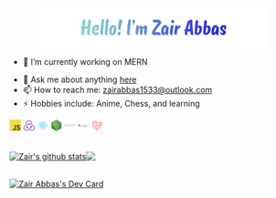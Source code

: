 <p align="center"><a href="https://github.com/Zair15"><img width="80%" alt="Hello, I'm Zair. I do open source!" src="./assets/gh-readme-header 1.png" /></a></p>



- 🔭 I’m currently working on MERN
<!-- 🌱 I’m currently learning NODE, EXPRESS, MONGO-DB -->
- 💬 Ask me about anything [here](https://github.com/Zair15/Zair15/issues)
- 📫 How to reach me: zairabbas1533@outlook.com
- ⚡ Hobbies include: Anime, Chess, and learning

<code><img height="20" alt="javascript" src="https://raw.githubusercontent.com/github/explore/80688e429a7d4ef2fca1e82350fe8e3517d3494d/topics/javascript/javascript.png"></code>
<code><img height="20" alt="redux" src="https://raw.githubusercontent.com/github/explore/80688e429a7d4ef2fca1e82350fe8e3517d3494d/topics/redux/redux.png"></code>
<code><img height="20" alt="react" src="https://raw.githubusercontent.com/github/explore/80688e429a7d4ef2fca1e82350fe8e3517d3494d/topics/react/react.png"></code>
<code><img height="20" alt="nodejs" src="https://raw.githubusercontent.com/github/explore/80688e429a7d4ef2fca1e82350fe8e3517d3494d/topics/nodejs/nodejs.png"></code>
<code><img height="20" alt="express" src="https://raw.githubusercontent.com/github/explore/80688e429a7d4ef2fca1e82350fe8e3517d3494d/topics/express/express.png"></code>
<code><img height="20" alt="mongodb" src="https://raw.githubusercontent.com/github/explore/80688e429a7d4ef2fca1e82350fe8e3517d3494d/topics/mongodb/mongodb.png"></code>
<code><img height="20" alt="laravel" src="https://raw.githubusercontent.com/github/explore/5c058a388828bb5fde0bcafd4bc867b5bb3f26f3/topics/laravel/laravel.png"></code>
<!-- <code><img height="20" alt="next" src="https://raw.githubusercontent.com/github/explore/5c058a388828bb5fde0bcafd4bc867b5bb3f26f3/topics/next/next.png"></code> -->
<br/>
 <div style="display: flex;">
  <a href="https://github.com/Zair15">
 <img align="center" src="https://github-readme-stats.vercel.app/api?username=Zair15&show_icons=true&theme=radical" alt="Zair's github stats" />
</a> 
<a href="https://github.com/Zair15">
  <img align="center" src="https://github-readme-stats.vercel.app/api/top-langs/?username=Zair15&layout=compact&theme=radical" />
</a>
</div>


<!-- ![Zair's GitHub stats](https://github-readme-stats.vercel.app/api?username=Zair15&show_icons=true)
![Zair's GitHub stats](https://github-readme-stats.vercel.app/api?username=Zair15&show_icons=true&theme=radical)
https://github-readme-stats.vercel.app/api?username=Zair15&show_icons=true&include_all_commits=true&theme=buefy&hide_border=true
[![Top Langs](https://github-readme-stats.vercel.app/api/top-langs/?username=Zair15&layout=compact)](https://github.com/Zair15/github-readme-stats) -->
<br/>


[<a href="https://app.daily.dev/zair"><img src="https://api.daily.dev/devcards/08549fc4e10842e9a59dba90f9010b29.png?r=e2f" width="300" alt="Zair Abbas's Dev Card"/></a>](https://api.daily.dev/devcards/08549fc4e10842e9a59dba90f9010b29.png?r=e2f)


<!--
**Zair15/Zair15** is a ✨ _special_ ✨ repository because its `README.md` (this file) appears on your GitHub profile.
Here are some ideas to get you started:
- 🔭 I’m currently working on ...
- 🌱 I’m currently learning ...
- 👯 I’m looking to collaborate on ...
- 🤔 I’m looking for help with ...
- 💬 Ask me about ...
- 📫 How to reach me: ...
- 😄 Pronouns: ...
- ⚡ Fun fact: ...
-->
